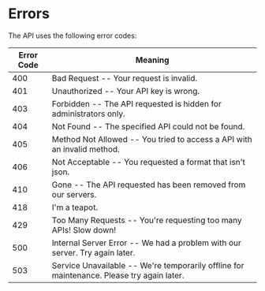 # Errors

The API uses the following error codes:


Error Code | Meaning
---------- | -------
400 | Bad Request -- Your request is invalid.
401 | Unauthorized -- Your API key is wrong.
403 | Forbidden -- The API requested is hidden for administrators only.
404 | Not Found -- The specified API could not be found.
405 | Method Not Allowed -- You tried to access a API with an invalid method.
406 | Not Acceptable -- You requested a format that isn't json.
410 | Gone -- The API requested has been removed from our servers.
418 | I'm a teapot.
429 | Too Many Requests -- You're requesting too many APIs! Slow down!
500 | Internal Server Error -- We had a problem with our server. Try again later.
503 | Service Unavailable -- We're temporarily offline for maintenance. Please try again later.
